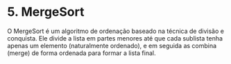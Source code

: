 # 5. MergeSort

O MergeSort é um algoritmo de ordenação baseado na técnica de divisão e conquista. Ele divide a lista em partes menores até que cada sublista tenha apenas um elemento (naturalmente ordenado), e em seguida as combina (merge) de forma ordenada para formar a lista final.